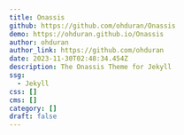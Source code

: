 ```yaml
---
title: Onassis
github: https://github.com/ohduran/Onassis
demo: https://ohduran.github.io/Onassis
author: ohduran
author_link: https://github.com/ohduran
date: 2023-11-30T02:48:34.454Z
description: The Onassis Theme for Jekyll
ssg:
  - Jekyll
css: []
cms: []
category: []
draft: false
---
```

